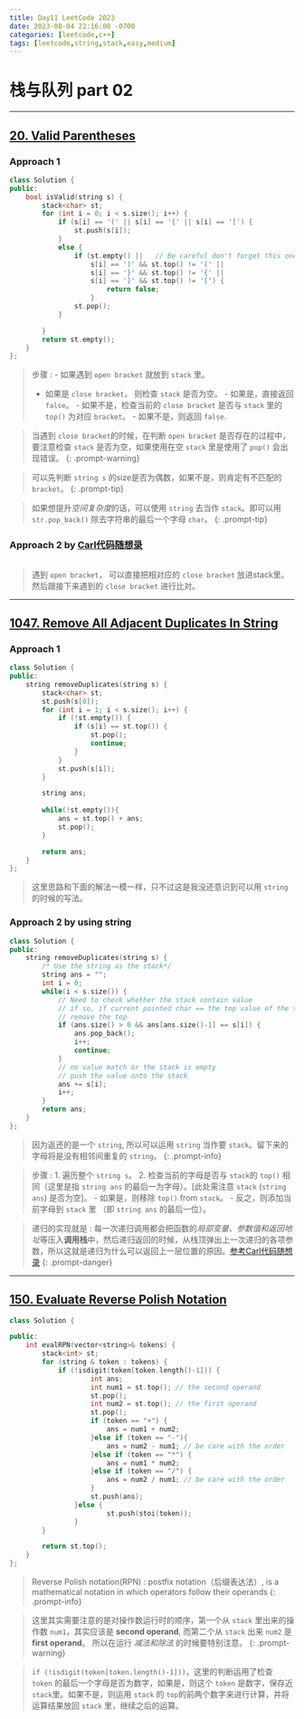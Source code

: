 ```yaml
---
title: Day11 LeetCode 2023
date: 2023-08-04 22:16:00 -0700
categories: [leetcode,c++]
tags: [leetcode,string,stack,easy,medium]
---
```


# 栈与队列 part 02

---
## [20. Valid Parentheses](https://leetcode.com/problems/valid-parentheses/)

### Approach 1

```c++
class Solution {
public:
    bool isValid(string s) {
        stack<char> st;
        for (int i = 0; i < s.size(); i++) {
            if (s[i] == '(' || s[i] == '{' || s[i] == '[') {
                st.push(s[i]);
            }
            else {
                if (st.empty() ||   // Be careful don't forget this one
                    s[i] == ')' && st.top() != '(' ||
                    s[i] == '}' && st.top() != '{' ||
                    s[i] == ']' && st.top() != '[') {
                        return false;
                    }
                st.pop();
            }

        }
        return st.empty();
    }
};
```
> 步骤
> :  - 如果遇到 `open bracket` 就放到 `stack` 里。
> -  如果是 `close bracket`， 则检查 `stack` 是否为空。
        - 如果是，直接返回 `false`。
        - 如果不是，检查当前的 `close bracket` 是否与 `stack` 里的 `top()` 为对应 `bracket`。
          - 如果不是，则返回 `false`.

> 当遇到 `close bracket`的时候，在判断 `open bracket` 是否存在的过程中，要注意检查 `stack` 是否为空，如果使用在空 `stack` 里是使用了 `pop()` 会出现错误。
{: .prompt-warning}

> 可以先判断 `string s` 的size是否为偶数，如果不是，则肯定有不匹配的 `bracket`。
{: .prompt-tip}

> 如果想提升*空间复杂度*的话，可以使用 `string` 去当作 `stack`。即可以用 `str.pop_back()` 除去字符串的最后一个字母 `char`。
{: .prompt-tip}


### Approach 2 by [Carl代码随想录](https://programmercarl.com/0020.%E6%9C%89%E6%95%88%E7%9A%84%E6%8B%AC%E5%8F%B7.html#%E7%AE%97%E6%B3%95%E5%85%AC%E5%BC%80%E8%AF%BE)
```c++
```

> 遇到 `open bracket`， 可以直接把相对应的 `close bracket` 放进stack里。然后跟接下来遇到的 `close bracket` 进行比对。


---
## [1047. Remove All Adjacent Duplicates In String](https://leetcode.com/problems/remove-all-adjacent-duplicates-in-string/)

### Approach 1

```c++
class Solution {
public:
    string removeDuplicates(string s) {
        stack<char> st;
        st.push(s[0]);
        for (int i = 1; i < s.size(); i++) {
            if (!st.empty()) {
                if (s[i] == st.top()) {
                    st.pop();
                    continue;
                }
            }
            st.push(s[i]);
        }

        string ans;
        
        while(!st.empty()){
            ans = st.top() + ans;
            st.pop();
        }

        return ans;
    }
};

```
> 这里思路和下面的解法一模一样，只不过这是我没还意识到可以用 `string` 的时候的写法。


### Approach 2 by using string
```c++
class Solution {
public:
    string removeDuplicates(string s) {
        /* Use the string as the stack*/
        string ans = "";
        int i = 0;
        while(i < s.size()) {
            // Need to check whether the stack contain value
            // if so, if current pointed char == the top value of the stack
            // remove the top
            if (ans.size() > 0 && ans[ans.size()-1] == s[i]) { 
                ans.pop_back();
                i++;
                continue;
            }
            // no value match or the stack is empty
            // push the value onto the stack
            ans += s[i];
            i++;
        }
        return ans;
    }
};
```
> 因为返还的是一个 `string`, 所以可以运用 `string` 当作要 `stack`。留下来的字母将是没有相邻间重复的 `string`。
{: .prompt-info}

> 步骤
> : 1. 遍历整个 `string s`。
> 2.  检查当前的字母是否与 `stack`的 `top()` 相同（这里是指 `string ans` 的最后一为字母）。[此处需注意 `stack` (`string ans`) 是否为空]。
>       - 如果是，则移除 `top()` from `stack`。
>       - 反之，则添加当前字母到 `stack` 里 （即 `string ans` 的最后一位）。

> 递归的实现就是
>: 每一次递归调用都会把函数的*局部变量、参数值和返回地址*等压入**调用栈**中，然后递归返回的时候，从栈顶弹出上一次递归的各项参数，所以这就是递归为什么可以返回上一层位置的原因。[参考Carl代码随想录](https://programmercarl.com/1047.%E5%88%A0%E9%99%A4%E5%AD%97%E7%AC%A6%E4%B8%B2%E4%B8%AD%E7%9A%84%E6%89%80%E6%9C%89%E7%9B%B8%E9%82%BB%E9%87%8D%E5%A4%8D%E9%A1%B9.html#%E6%80%9D%E8%B7%AF)
{: .prompt-danger}


---
## [150. Evaluate Reverse Polish Notation](https://leetcode.com/problems/evaluate-reverse-polish-notation/)

```c++
class Solution {

public:
    int evalRPN(vector<string>& tokens) {
        stack<int> st;
        for (string & token : tokens) {
            if (!isdigit(token[token.length()-1])) {
                    int ans;
                    int num1 = st.top(); // the second operand
                    st.pop();
                    int num2 = st.top(); // the first operand
                    st.pop();
                    if (token == "+") {
                        ans = num1 + num2;
                    }else if (token == "-"){
                        ans = num2 - num1; // be care with the order
                    }else if (token == "*") {
                        ans = num1 * num2;
                    }else if (token == "/") {
                        ans = num2 / num1; // be care with the order
                    } 
                    st.push(ans);
                }else {
                        st.push(stoi(token));
                }
        }

        return st.top();
    }
};

```
> Reverse Polish notation(RPN)
> : postfix notation（后缀表达法）, is a mathematical notation in which operators follow their operands
{: .prompt-info}

> 这里其实需要注意的是对操作数运行时的顺序，第一个从 `stack` 里出来的操作数 `num1`，其实应该是 **second operand**, 而第二个从 `stack` 出来 `num2` 是 **first operand**。 所以在运行 *减法和除法* 的时候要特别注意。
{: .prompt-warning}

> `if (!isdigit(token[token.length()-1]))`，这里的判断运用了检查 `token` 的最后一个字母是否为数字，如果是，则这个 `token` 是数字，保存近 `stack`里。如果不是，则运用 `stack` 的 `top`的前两个数字来进行计算，并将运算结果放回 `stack` 里，继续之后的运算。